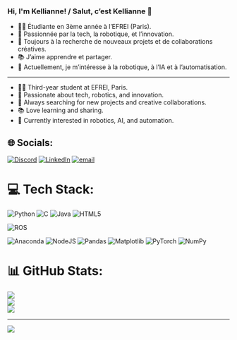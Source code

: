 ### Hi, I'm Kellianne! / Salut, c’est Kellianne 👋

- 👩‍🎓 Étudiante en 3ème année à l’EFREI (Paris).
- 🤖 Passionnée par la tech, la robotique, et l’innovation.
- 🚀 Toujours à la recherche de nouveaux projets et de collaborations créatives.
- 📚 J’aime apprendre et partager.
- 🌱 Actuellement, je m’intéresse à la robotique, à l’IA et à l’automatisation.

---

- 👩‍🎓 Third-year student at EFREI, Paris.
- 🤖 Passionate about tech, robotics, and innovation.
- 🚀 Always searching for new projects and creative collaborations.
- 📚 Love learning and sharing.
- 🌱 Currently interested in robotics, AI, and automation.



## 🌐 Socials:
[![Discord](https://img.shields.io/badge/Discord-%237289DA.svg?logo=discord&logoColor=white)](https://discord.gg/kellianne) [![LinkedIn](https://img.shields.io/badge/LinkedIn-%230077B5.svg?logo=linkedin&logoColor=white)](https://www.linkedin.com/in/kellianne-laws-17a91b251/) [![email](https://img.shields.io/badge/Email-D14836?logo=gmail&logoColor=white)](mailto:kelliannelaws@gmail.com) 

# 💻 Tech Stack:
![Python](https://img.shields.io/badge/python-3670A0?style=for-the-badge&logo=python&logoColor=ffdd54) ![C](https://img.shields.io/badge/c-%2300599C.svg?style=for-the-badge&logo=c&logoColor=white) ![Java](https://img.shields.io/badge/java-%23ED8B00.svg?style=for-the-badge&logo=openjdk&logoColor=white) ![HTML5](https://img.shields.io/badge/html5-%23E34F26.svg?style=for-the-badge&logo=html5&logoColor=white) 

![ROS](https://img.shields.io/badge/ros-%230A0FF9.svg?style=for-the-badge&logo=ros&logoColor=white)


![Anaconda](https://img.shields.io/badge/Anaconda-%2344A833.svg?style=for-the-badge&logo=anaconda&logoColor=white) ![NodeJS](https://img.shields.io/badge/node.js-6DA55F?style=for-the-badge&logo=node.js&logoColor=white)  ![Pandas](https://img.shields.io/badge/pandas-%23150458.svg?style=for-the-badge&logo=pandas&logoColor=white) ![Matplotlib](https://img.shields.io/badge/Matplotlib-%23ffffff.svg?style=for-the-badge&logo=Matplotlib&logoColor=black) ![PyTorch](https://img.shields.io/badge/PyTorch-%23EE4C2C.svg?style=for-the-badge&logo=PyTorch&logoColor=white) ![NumPy](https://img.shields.io/badge/numpy-%23013243.svg?style=for-the-badge&logo=numpy&logoColor=white) 
# 📊 GitHub Stats:
![](https://github-readme-stats.vercel.app/api?username=Kelli-anne&theme=dracula&hide_border=false&include_all_commits=false&count_private=false)<br/>
![](https://nirzak-streak-stats.vercel.app/?user=Kelli-anne&theme=dracula&hide_border=false)<br/>
![](https://github-readme-stats.vercel.app/api/top-langs/?username=Kelli-anne&theme=dracula&hide_border=false&include_all_commits=false&count_private=false&layout=compact)

---
[![](https://visitcount.itsvg.in/api?id=Kelli-anne&icon=0&color=0)](https://visitcount.itsvg.in)

<!-- Proudly created with GPRM ( https://gprm.itsvg.in ) -->
